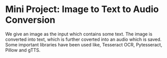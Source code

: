 # Mini Project: Image to Text to Audio Conversion
We give an image as the input which contains some text. The image is converted into text, which is further coverted into an audio which is saved. Some important libraries have been used like, Tesseract OCR, Pytesseract, Pillow and gTTS. 
